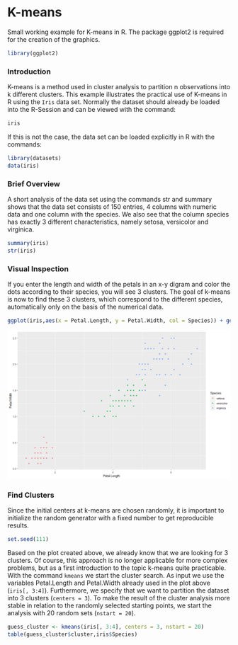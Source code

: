# K-means
Small working example for K-means in R. The package ggplot2 is required for the creation of the graphics. 
``` R
library(ggplot2)
```

### Introduction
K-means is a method used in cluster analysis to partition n observations into k different clusters. This example illustrates the practical use of K-means in R using the `Iris` data set. Normally the dataset should already be loaded into the R-Session and can be viewed with the command:
``` R
iris
```
If this is not the case, the data set can be loaded explicitly in R with the commands:
``` R
library(datasets)
data(iris)
```
### Brief Overview
A short analysis of the data set using the commands str and summary shows that the data set consists of 150 entries, 4 columns with numeric data and one column with the species. We also see that the column species has exactly 3 different characteristics, namely setosa, versicolor and virginica.
``` R
summary(iris)
str(iris)
```

### Visual Inspection
If you enter the length and width of the petals in an x-y digram and color the dots according to their species, you will see 3 clusters. The goal of k-means is now to find these 3 clusters, which correspond to the different species, automatically only on the basis of the numerical data. 

``` R
ggplot(iris,aes(x = Petal.Length, y = Petal.Width, col = Species)) + geom_point()
```

![Cluster plot](./cluster.png?raw=true "Cluster plot")


### Find Clusters
Since the initial centers at k-means are chosen randomly, it is important to initialize the random generator with a fixed number to get reproducible results.
```R
set.seed(111)
```

Based on the plot created above, we already know that we are looking for 3 clusters. Of course, this approach is no longer applicable for more complex problems, but as a first introduction to the topic k-means quite practicable. With the command `kmeans` we start the cluster search. As input we use the variables Petal.Length and Petal.Width already used in the plot above (`iris[, 3:4]`). Furthermore, we specify that we want to partition the dataset into 3 clusters (`centers = 3`). To make the result of the cluster analysis more stable in relation to the randomly selected starting points, we start the analysis with 20 random sets (`nstart = 20`). 
```R
guess_cluster <- kmeans(iris[, 3:4], centers = 3, nstart = 20)
table(guess_cluster$cluster,iris$Species)
```
